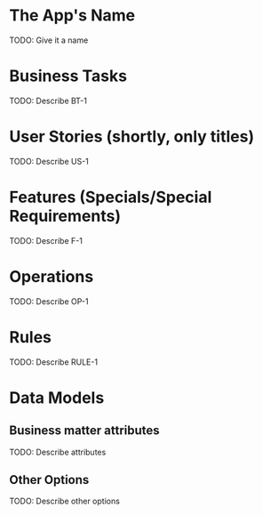 <!--

REQUIREMENTS.md
PerseusWeather

Created by Mikhail Zhigulin in 7531.

Copyright © 7531 - 7532 Mikhail Zhigulin of Novosibirsk
Copyright © 7531 - 7532 PerseusRealDeal

The year starts from the creation of the world according to a Slavic calendar.
September, the 1st of Slavic year.

See LICENSE for details. All rights reserved.

-->

# The App's Name

TODO: Give it a name

# Business Tasks

TODO: Describe BT-1

# User Stories (shortly, only titles)

TODO: Describe US-1

# Features (Specials/Special Requirements)

TODO: Describe F-1

# Operations

TODO: Describe OP-1

# Rules

TODO: Describe RULE-1

# Data Models

## Business matter attributes

TODO: Describe attributes

## Other Options

TODO: Describe other options
